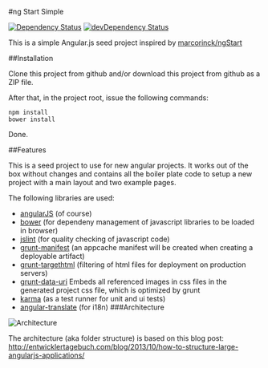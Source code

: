 #ng Start Simple

[![Dependency Status](https://david-dm.org/marcorinck/ngStart.png)](https://david-dm.org/marcorinck/ngStart)
[![devDependency Status](https://david-dm.org/marcorinck/ngStart/dev-status.png)](https://david-dm.org/marcorinck/ngStart#info=devDependencies)



This is a simple Angular.js seed project inspired by <a href="https://github.com/marcorinck/ngStart">marcorinck/ngStart</a>

##Installation

Clone this project from github and/or download this project from github as a ZIP file.

After that, in the project root, issue the following commands:

```
npm install
bower install
```

Done.

##Features

This is a seed project to use for new angular projects. It works out of the box without changes and contains
all the boiler plate code to setup a new project with a main layout and two example pages.


The following libraries are used:

* [angularJS](http://angularjs.org/) (of course)
* [bower](https://github.com/bower/bower) (for dependeny management of javascript libraries to be loaded in browser)
* [jslint](http://www.jslint.com/) (for quality checking of javascript code)
* [grunt-manifest](https://github.com/gunta/grunt-manifest) (an appcache manifest will be created when creating a deployable artifact)
* [grunt-targethtml](https://github.com/changer/grunt-targethtml) (filtering of html files for deployment on production servers)
* [grunt-data-uri](https://github.com/ahomu/grunt-data-uri) Embeds all referenced images in css files in the generated project css file, which is optimized by grunt
* [karma](http://karma-runner.github.io/) (as a test runner for unit and ui tests)
* [angular-translate](https://github.com/PascalPrecht/angular-translate) (for i18n)
###Architecture

![Architecture](http://entwicklertagebuch.com/blog/wp-content/uploads/2013/10/modules-300x225.jpg)

The architecture (aka folder structure)  is based on this blog post: http://entwicklertagebuch.com/blog/2013/10/how-to-structure-large-angularjs-applications/



